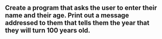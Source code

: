 ##   Create a program that asks the user to enter their name and their age. Print out a message addressed to them that tells them the year that they will turn 100 years old.